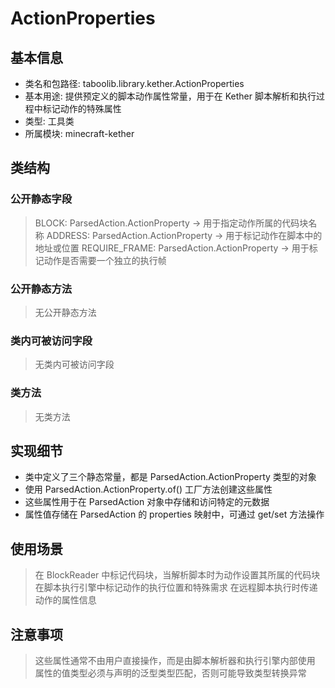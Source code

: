 # ActionProperties

## 基本信息
- 类名和包路径: taboolib.library.kether.ActionProperties
- 基本用途: 提供预定义的脚本动作属性常量，用于在 Kether 脚本解析和执行过程中标记动作的特殊属性
- 类型: 工具类
- 所属模块: minecraft-kether

## 类结构
### 公开静态字段
> BLOCK: ParsedAction.ActionProperty<String> -> 用于指定动作所属的代码块名称
> ADDRESS: ParsedAction.ActionProperty<Integer> -> 用于标记动作在脚本中的地址或位置
> REQUIRE_FRAME: ParsedAction.ActionProperty<Boolean> -> 用于标记动作是否需要一个独立的执行帧

### 公开静态方法
> 无公开静态方法

### 类内可被访问字段
> 无类内可被访问字段  

### 类方法
> 无类方法

## 实现细节
- 类中定义了三个静态常量，都是 ParsedAction.ActionProperty 类型的对象
- 使用 ParsedAction.ActionProperty.of() 工厂方法创建这些属性
- 这些属性用于在 ParsedAction 对象中存储和访问特定的元数据
- 属性值存储在 ParsedAction 的 properties 映射中，可通过 get/set 方法操作

## 使用场景
> 在 BlockReader 中标记代码块，当解析脚本时为动作设置其所属的代码块
> 在脚本执行引擎中标记动作的执行位置和特殊需求
> 在远程脚本执行时传递动作的属性信息

## 注意事项
> 这些属性通常不由用户直接操作，而是由脚本解析器和执行引擎内部使用
> 属性的值类型必须与声明的泛型类型匹配，否则可能导致类型转换异常
